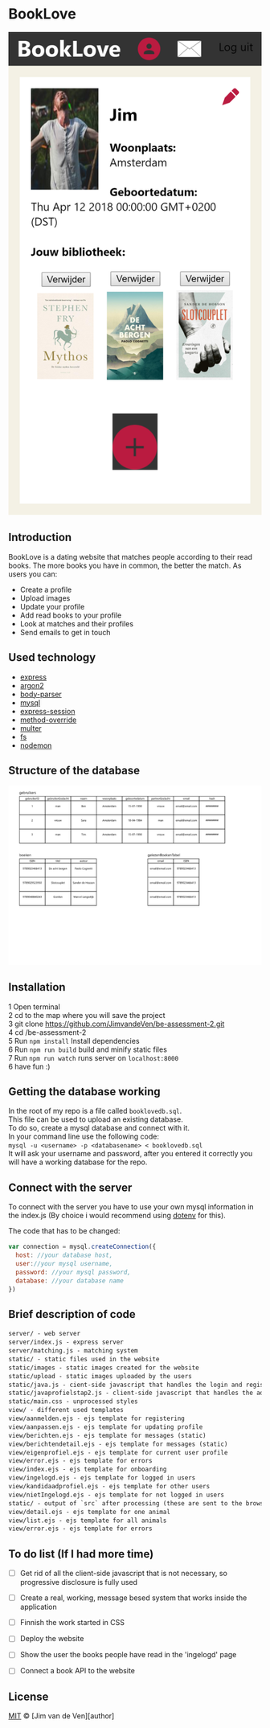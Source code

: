 # BookLove  

![Screenshot of profile](/static/images/screenshot2.png?)  

## Introduction  

BookLove is a dating website that matches people according to their read books. The more books you have in common, the better the match. As users you can:  
* Create a profile  
* Upload images  
* Update your profile  
* Add read books to your profile  
* Look at matches and their profiles  
* Send emails to get in touch  

## Used technology  

* [express](https://www.npmjs.com/package/express)  
* [argon2](https://www.npmjs.com/package/argon2)  
* [body-parser](https://www.npmjs.com/package/body-parser)  
* [mysql](https://www.npmjs.com/package/mysql)  
* [express-session](https://www.npmjs.com/package/express-session)  
* [method-override](https://www.npmjs.com/package/method-override)  
* [multer](https://www.npmjs.com/package/multer)  
* [fs](https://www.npmjs.com/package/fs)  
* [nodemon](https://www.npmjs.com/package/nodemon)  

## Structure of the database  

![MYSQL tables](/static/images/MySQLtabellen.png) 

## Installation  

1 Open terminal  
2 cd to the map where you will save the project  
3 git clone https://github.com/JimvandeVen/be-assessment-2.git  
4 cd /be-assessment-2  
5 Run ```npm install``` Install dependencies  
6 Run ```npm run build``` build and minify static files  
7 Run ```npm run watch``` runs server on `localhost:8000`  
6 have fun :)    

## Getting the database working  

In the root of my repo is a file called ```booklovedb.sql```.  
This file can be used to upload an existing database.   
To do so, create a mysql database and connect with it.  
In your command line use the following code:  
```mysql -u <username> -p <databasename> < booklovedb.sql```  
It will ask your username and password, after you entered it correctly you will have a working database for the repo.  


## Connect with the server  

To connect with the server you have to use your own mysql information in the index.js (By choice i would recommend using [dotenv](https://www.npmjs.com/package/dotenv) for this).  

The code that has to be changed:

```javascript
var connection = mysql.createConnection({
  host: //your database host,
  user://your mysql username,
  password: //your mysql password,
  database: //your database name
})
```

## Brief description of code  

```txt
server/ - web server  
server/index.js - express server  
server/matching.js - matching system  
static/ - static files used in the website  
static/images - static images created for the website  
static/upload - static images uploaded by the users  
static/java.js - cient-side javascript that handles the login and register  
static/javaprofielstap2.js - client-side javascript that handles the adding of books  
static/main.css - unprocessed styles  
view/ - different used templates  
view/aanmelden.ejs - ejs template for registering  
view/aanpassen.ejs - ejs template for updating profile  
view/berichten.ejs - ejs template for messages (static)  
view/berichtendetail.ejs - ejs template for messages (static)  
view/eigenprofiel.ejs - ejs template for current user profile  
view/error.ejs - ejs template for errors  
view/index.ejs - ejs template for onboarding  
view/ingelogd.ejs - ejs template for logged in users  
view/kandidaadprofiel.ejs - ejs template for other users  
view/nietIngelogd.ejs - ejs template for not logged in users  
static/ - output of `src` after processing (these are sent to the browser)
view/detail.ejs - ejs template for one animal
view/list.ejs - ejs template for all animals
view/error.ejs - ejs template for errors
```  

## To do list  (If I had more time)

- [ ] Get rid of all the client-side javascript that is not necessary, so progressive disclosure is fully used  
- [ ] Create a real, working,  message besed system that works inside the application  
- [ ] Finnish the work started in CSS  
- [ ] Deploy the website  
- [ ] Show the user the books people have read in the 'ingelogd' page  
- [ ] Connect a book API to the website  


## License

[MIT][] © [Jim van de Ven][author]

[mit]: license

